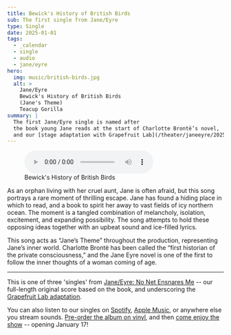 ```yaml
---
title: Bewick's History of British Birds
sub: The first single from Jane/Eyre
type: Single
date: 2025-01-01
tags:
  - _calendar
  - single
  - audio
  - jane/eyre
hero:
  img: music/british-birds.jpg
  alt: >
    Jane/Eyre
    Bewick's History of British Birds
    (Jane's Theme)
    Teacup Gorilla
summary: |
  The first Jane/Eyre single is named after
  the book young Jane reads at the start of Charlotte Brontë’s novel,
  and our [stage adaptation with Grapefruit Lab](/theater/janeeyre/2025/).
---
```


<figure>
  <audio
    controls
    preload
    src="/assets/files/jane/1-british-birds.mp3"
  ></audio>
  <figcaption>Bewick's History of British Birds</figcaption>
</figure>

As an orphan living with her cruel aunt,
Jane is often afraid,
but this song portrays a rare moment of thrilling escape.
Jane has found a hiding place in which to read,
and a book to spirit her away to vast fields of icy northern ocean.
The moment is a tangled combination
of melancholy, isolation, excitement, and expanding possibility.
The song attempts to hold these opposing ideas together
with an upbeat sound and ice-filled lyrics.

This song acts as “Jane’s Theme” throughout the production,
representing Jane’s inner world.
Charlotte Brontë has been called the
“first historian of the private consciousness,”
and the Jane Eyre novel is one of the first to follow
the inner thoughts of a woman coming of age.

------

This is one of three 'singles' from
[Jane/Eyre: No Net Ensnares Me](/albums/jane-eyre/) --
our full-length original score based on the book,
and underscoring
the [Grapefruit Lab adaptation](/theater/janeeyre/2025/).

You can also listen to our singles
on [Spotify](https://open.spotify.com/album/1jqlpJwu5bAgiNpIvyvGGk),
[Apple Music](https://music.apple.com/us/album/bewicks-history-of-british-birds-janes-theme-single/1785095697),
or anywhere else you stream sounds.
[Pre-order the album on vinyl](https://buy.stripe.com/dR6bKTcc13Vx3ni28e),
and then
[come enjoy the show](https://grapefruitlab.com/shows/jane-eyre-2025/) --
opening January 17!

